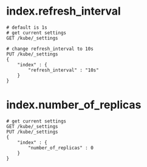 # index.refresh_interval
```
# default is 1s
# get current settings
GET /kube/_settings

# change refresh_interval to 10s
PUT /kube/_settings
{
    "index" : {
        "refresh_interval" : "10s"
    }
}
```
# index.number_of_replicas 
```
# get current settings
GET /kube/_settings
PUT /kube/_settings
{
    "index" : {
        "number_of_replicas" : 0
    }
}
```

























